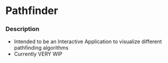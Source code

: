 # Pathfinder

### Description
* Intended to be an Interactive Application to visualize different pathfinding algorithms
* Currently VERY WIP
